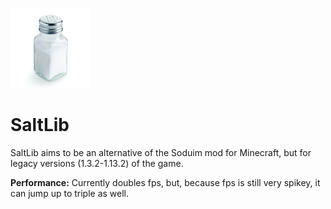 ![SaltLib](src/main/resources/assets/saltlib/icon.png)

# SaltLib
SaltLib aims to be an alternative of the Soduim mod for Minecraft, but for legacy versions (1.3.2-1.13.2) of the game.

**Performance:**
  Currently doubles fps, but, because fps is still very spikey, it can jump up to triple as well.
